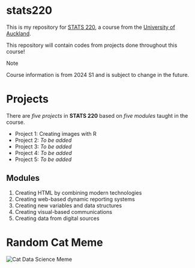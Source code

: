 # stats220

This is my repository for [STATS 220](https://courseoutline.auckland.ac.nz/dco/course/STATS/220/1243), a course from the [University of Auckland](https://www.auckland.ac.nz/en.html).

This repository will contain codes from projects done throughout this course!

> [!NOTE]
> Course information is from 2024 S1 and is subject to change in the future.

# Projects

There are *five projects* in **STATS 220** based on *five modules* taught in the course. 
* Project 1: Creating images with R
* Project 2: *To be added*
* Project 3: *To be added*
* Project 4: *To be added*
* Project 5: *To be added*

## Modules
1. Creating HTML by combining modern technologies
2. Creating web-based dynamic reporting systems
3. Creating new variables and data structures
4. Creating visual-based communications
5. Creating data from digital sources

# Random Cat Meme
![Cat Data Science Meme](https://miro.medium.com/v2/resize:fit:500/1*ZhYNqU2y96_f3QkWq9oiWQ.jpeg)
